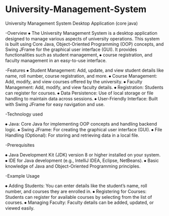 # University-Management-System
University Management System Desktop Application (core java)

-Overview
   ⦁ The University Management System is a desktop application designed to manage various aspects of university operations. This system is built using Core Java, 
    Object-Oriented Programming (OOP) concepts, and Swing JFrame for the graphical user interface (GUI). It provides functionalities such as student management, 
   ⦁ course registration, and faculty management in an easy-to-use interface.

-Features
    ⦁ Student Management: Add, update, and view student details like name, roll number, course registration, and more.
    ⦁ Course Management: Add, modify, and view courses offered by the university.
    ⦁ Faculty Management: Add, modify, and view faculty details.
    ⦁ Registration: Students can register for courses.
    ⦁ Data Persistence: Use of local storage or file handling to maintain data across sessions.
    ⦁ User-Friendly Interface: Built with Swing JFrame for easy navigation and use.

-Technology used

  ⦁ Java: Core Java for implementing OOP concepts and handling backend logic.
  ⦁ Swing JFrame: For creating the graphical user interface (GUI).
  ⦁ File Handling (Optional): For storing and retrieving data in a local file.

-Prerequisites

   ⦁ Java Development Kit (JDK) version 8 or higher installed on your system.
   ⦁ IDE for Java development (e.g., IntelliJ IDEA, Eclipse, NetBeans).
   ⦁ Basic knowledge of Java and Object-Oriented Programming principles.

-Example Usage

  ⦁ Adding Students: You can enter details like the student’s name, roll number, and courses they are enrolled in.
  ⦁ Registering for Courses: Students can register for available courses by selecting from the list of courses.
  ⦁ Managing Faculty: Faculty details can be added, updated, or viewed easily.

